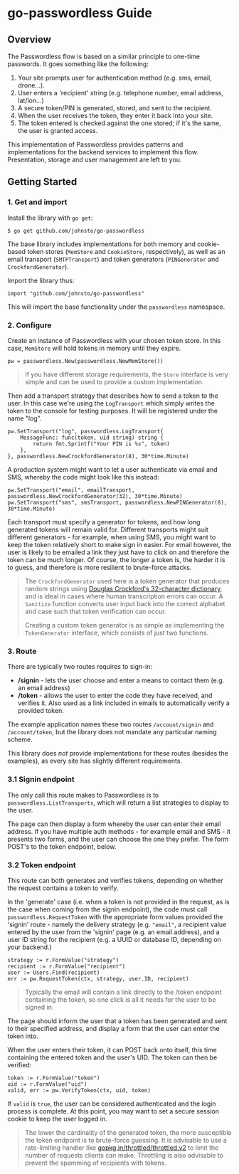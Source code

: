 # go-passwordless Guide

## Overview

The Passwordless flow is based on a similar principle to one-time passwords. It goes something like the following:

1. Your site prompts user for authentication method (e.g. sms, email, drone...).
2. User enters a 'recipient' string (e.g. telephone number, email address, lat/lon...)
3. A secure token/PIN is generated, stored, and sent to the recipient.
5. When the user receives the token, they enter it back into your site.
6. The token entered is checked against the one stored; if it's the same, the user is granted access.

This implementation of Passwordless provides patterns and implementations for the backend services to implement this flow. Presentation, storage and user management are left to you.

## Getting Started

### 1. Get and import
Install the library with `go get`:

    $ go get github.com/johnsto/go-passwordless

The base library includes implementations for both memory and cookie-based token stores (`MemStore` and `CookieStore`, respectively), as well as an email transport (`SMTPTransport`) and token generators (`PINGenerator` and `CrockfordGenerator`).

Import the library thus:

    import "github.com/johnsto/go-passwordless"

This will import the base functionality under the `passwordless` namespace.

### 2. Configure
Create an instance of Passwordless with your chosen token store. In this case, `MemStore` will hold tokens in memory until they expire.

    pw = passwordless.New(passwordless.NewMemStore())

> If you have different storage requirements, the `Store` interface is very simple and can be used to provide a custom implementation.

Then add a transport strategy that describes how to send a token to the user. In this case we're using the `LogTransport` which simply writes the token to the console for testing purposes. It will be registered under the name "log".
    
    pw.SetTransport("log", passwordless.LogTransport{
        MessageFunc: func(token, uid string) string {
            return fmt.Sprintf("Your PIN is %s", token)
        },
    }, passwordless.NewCrockfordGenerator(8), 30*time.Minute)

A production system might want to let a user authenticate via email and SMS, whereby the code might look like this instead:

    pw.SetTransport("email", emailTransport, passwordless.NewCrockfordGenerator(32), 30*time.Minute)
    pw.SetTransport("sms", smsTransport, passwordless.NewPINGenerator(8), 30*time.Minute)

Each transport must specify a generator for tokens, and how long generated tokens will remain valid for. Different transports might suit different generators - for example, when using SMS, you might want to keep the token relatively short to make sign in easier. For email however, the user is likely to be emailed a link they just have to click on and therefore the token can be much longer. Of course, the longer a token is, the harder it is to guess, and therefore is more resilient to brute-force attacks.

> The `CrockfordGenerator` used here is a token generator that produces random strings using [Douglas Crockford's 32-character dictionary](https://en.wikipedia.org/wiki/Base32#Crockford.27s_Base32), and is ideal in cases where human transcription errors can occur. A `Sanitize` function converts user input back into the correct alphabet and case such that token verification can occur.
> 
> Creating a custom token generator is as simple as implementing the `TokenGenerator` interface, which consists of just two functions.

### 3. Route
There are typically two routes requires to sign-in:

* **/signin** - lets the user choose and enter a means to contact them (e.g. an email address)
* **/token** - allows the user to enter the code they have received, and verifies it. Also used as a link included in emails to automatically verify a provided token.

The example application names these two routes `/account/signin` and `/account/token`, but the library does not mandate any particular naming scheme.

This library does _not_ provide implementations for these routes (besides the examples), as every site has slightly different requirements.

### 3.1 Signin endpoint
The only call this route makes to Passwordless is to `passwordless.ListTransports`, which will return a list strategies to display to the user.

The page can then display a form whereby the user can enter their email address. If you have multiple auth methods - for example email and SMS - it presents two forms, and the user can choose the one they prefer. The form POST's to the token endpoint, below.

### 3.2 Token endpoint
This route can both generates and verifies tokens, depending on whether the request contains a token to verify.

In the 'generate' case (i.e. when a token is not provided in the request, as is the case when coming from the signin endpoint), the code must call `passwordless.RequestToken` with the appropriate form values provided the 'signin' route - namely the delivery strategy (e.g. `"email"`, a recipient value entered by the user from the 'signin' page (e.g. an email address), and a user ID string for the recipient (e.g. a UUID or database ID, depending on your backend.)

    strategy := r.FormValue("strategy")
    recipient := r.FormValue("recipient")
    user := Users.Find(recipient)
    err := pw.RequestToken(ctx, strategy, user.ID, recipient)

> Typically the email will contain a link directly to the /token endpoint containing the token, so one click is all it needs for the user to be signed in.

The page should inform the user that a token has been generated and sent to their specified address, and display a form that the user can enter the token into.

When the user enters their token, it can POST back onto itself, this time containing the entered token and the user's UID. The token can then be verified:

    token := r.FormValue("token")
    uid := r.FormValue("uid")
    valid, err := pw.VerifyToken(ctx, uid, token)

If `valid` is `true`, the user can be considered authenticated and the login process is complete. At this point, you may want to set a secure session cookie to keep the user logged in.

> The lower the cardinality of the generated token, the more susceptible the token endpoint is to brute-force guessing. It is advisable to use a rate-limiting handler like [gopkg.in/throttled/throttled.v2](gopkg.in/throttled/throttled.v2) to limit the number of requests clients can make. Throttling is also advisable to prevent the spamming of recipients with tokens.

